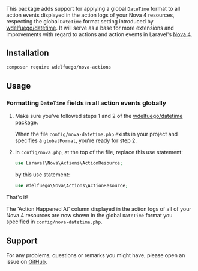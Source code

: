 This package adds support for applying a global `DateTime` format to all action events displayed in the action logs of your Nova 4 resources, respecting the global `DateTime` format setting introduced by [wdelfuego/datetime](https://github.com/wdelfuego/nova-datetime). It will serve as a base for more extensions and improvements with regard to actions and action events in Laravel's [Nova 4](https://nova.laravel.com).

## Installation
```sh
composer require wdelfuego/nova-actions
```
  
## Usage

### Formatting `DateTime` fields in all action events globally
1. Make sure you've followed steps 1 and 2 of the [wdelfuego/datetime](https://github.com/wdelfuego/nova-datetime) package. 
	
	When the file `config/nova-datetime.php` exists in your project and specifies a `globalFormat`, you're ready for step 2.

2. In `config/nova.php`, at the top of the file, replace this use statement:

	```php
	use Laravel\Nova\Actions\ActionResource;
	```

	by this use statement:

	```php
	use Wdelfuego\Nova\Actions\ActionResource;
	```

That's it!

The 'Action Happened At' column displayed in the action logs of all of your Nova 4 resources are now shown in the global `DateTime` format you specified in `config/nova-datetime.php`.


## Support

For any problems, questions or remarks you might have, please open an issue on [GitHub](https://github.com/wdelfuego/nova-actions).